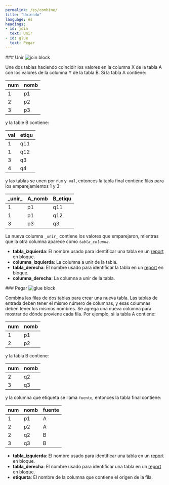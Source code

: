 ```yaml
---
permalink: /es/combine/
title: "Uniendo"
language: es
headings:
- id: join
  text: Unir
- id: glue
  text: Pegar
---
```


<div id="join" markdown="1">
### Unir

<img class="block" src="{{ 'es/img/combine_join.svg' | relative_url }}" alt="join block"/>

Une dos tablas haciendo coincidir los valores en la columna X de la tabla A
con los valores de la columna Y de la tabla B.
Si la tabla A contiene:

| num | nomb |
| --- | ---- |
|   1 |   p1 |
|   2 |   p2 |
|   3 |   p3 |

y la table B contiene:

| val | etiqu |
| --- | ----- |
|   1 |   q11 |
|   1 |   q12 |
|   3 |   q3  |
|   4 |   q4  |

y las tablas se unen por `num` y` val`,
entonces la tabla final contiene filas para los emparejamientos 1 y 3:

| \_unir\_ | A_nomb | B_etiqu |
| -------- | ------ | ------- |
| 1        |    p1  |     q11 |
| 1        |    p1  |     q12 |
| 3        |    p3  |     q3  |

La nueva columna <code>\_unir\_</code> contiene los valores que emparejaron,
mientras que la otra columna aparece como <code><em>tabla</em>\_<em>columna</em></code>.

- **tabla_izquierda**: El nombre usado para identificar una tabla en un  [report](../transform/#report) en bloque.
- **columna_izquierda**: La columna a unir de la tabla.
- **tabla_derecha**: El nombre usado para identificar la tabla en un [report](../transform/#report) en bloque.
- **columna_derecha**: La columna a unir de la tabla.
</div>

<div id="glue" markdown="1">
### Pegar

<img class="block" src="{{ 'es/img/combine_glue.svg' | relative_url }}" alt="glue block"/>

Combina las filas de dos tablas para crear una nueva tabla.
Las tablas de entrada deben tener el mismo número de columnas,
y esas columnas deben tener los mismos nombres.
Se agrega una nueva columna para mostrar de dónde proviene cada fila.
Por ejemplo,
si la tabla A contiene:

| num | nomb |
| --- | ---- |
|   1 |   p1 |
|   2 |   p2 |

y la tabla B contiene:

| num | nomb |
| --- | ---- |
|   2 |   q2 |
|   3 |   q3 |

y la columna que etiqueta se llama `fuente`,
entonces la tabla final contiene:

| num | nomb | fuente |
| --- | ---- | ------ |
|   1 |   p1 |      A |
|   2 |   p2 |      A |
|   2 |   q2 |      B |
|   3 |   q3 |      B |

- **tabla_izquierda**: El nombre usado para identificar una tabla en un  [report](../combine/#report) en bloque.
- **tabla_derecha**: El nombre usado para identificar una tabla en un  [report](../combine/#report) en bloque.
- **etiqueta**: El nombre de la columna que contiene el origen de la fila.
</div>
